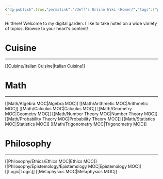 ```yaml
---
{"dg-publish":true,"permalink":"/Jeff's Online Wiki (Home)/","tags":["gardenEntry"],"created":"2024-11-10T18:43:59.484-05:00","updated":"2024-11-11T23:00:10.517-05:00"}
---
```


Hi there! Welcome to my digital garden. I like to take notes on a wide variety of topics. Browse to your heart's content!

# Cuisine

___

[[Cuisine/Italian Cuisine\|Italian Cuisine]]
# Math
---
 [[Math/Algebra MOC\|Algebra MOC]]
 [[Math/Arithmetic MOC\|Arithmetic MOC]]
 [[Math/Calculus MOC\|Calculus MOC]]
 [[Math/Geometry MOC\|Geometry MOC]]
 [[Math/Number Theory MOC\|Number Theory MOC]]
 [[Math/Probability Theory MOC\|Probability Theory MOC]]
 [[Math/Statistics MOC\|Statistics MOC]]
 [[Math/Trigonometry MOC\|Trigonometry MOC]]
# Philosophy
---
[[Philosophy/Ethics/Ethics MOC\|Ethics MOC]]
[[Philosophy/Epistemology/Epistemology MOC\|Epistemology MOC]]
[[Logic\|Logic]]
[[Metaphysics MOC\|Metaphysics MOC]]


